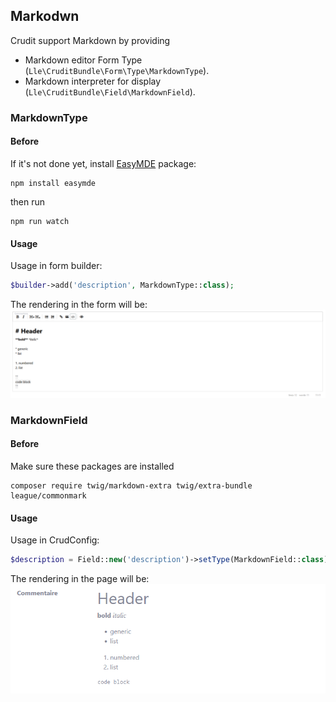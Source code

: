 ## Markodwn

Crudit support Markdown by providing 
- Markdown editor Form Type (`Lle\CruditBundle\Form\Type\MarkdownType`). 
- Markdown interpreter for display (`Lle\CruditBundle\Field\MarkdownField`).

### MarkdownType

#### Before
If it's not done yet, install [EasyMDE](https://github.com/Ionaru/easy-markdown-editor) package:
```
npm install easymde
```
then run
````
npm run watch
````

#### Usage
Usage in form builder:
````php
$builder->add('description', MarkdownType::class);
````
The rendering in the form will be:
![](markdown_editor.png)


### MarkdownField

#### Before
Make sure these packages are installed 
```
composer require twig/markdown-extra twig/extra-bundle league/commonmark
```


#### Usage
Usage in CrudConfig:
````php
$description = Field::new('description')->setType(MarkdownField::class);
````
The rendering in the page will be:
![](markdown_interpretor.png)